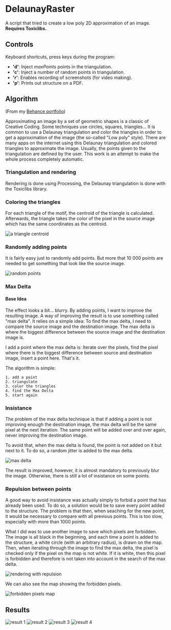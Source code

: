 DelaunayRaster
==============

A script that tried to create a low poly 2D approximation of an image.
**Requires Toxiclibs.**

Controls
--------
Keyboard shortcuts, press keys during the program:

* **'d'**: Inject *maxPoints* points in the triangulation.
* **'c'**: Inject a number of random points in triangulation.
* **'r'**: Enables recording of screenshots (for video making).
* **'p'**: Prints out structure on a PDF.

Algorithm
---------
(From my [Behance portfolio](https://www.behance.net/gallery/14180619/Automatic-Triangulation))

Approximating an image by a set of geometric shapes is a classic of Creative Coding. Some techniques use circles, squares, triangles... It is common to use a Delaunay triangulation and color the triangles in order to get a approximation of the image (the so-called "Low poly" style). There are many apps on the internet using this Delaunay triangulation and colored triangles to approximate the image. Usually, the points given to the triangulation are defined by the user. This work is an attempt to make the whole process completely automatic.

### Triangulation and rendering

Rendering is done using Processing, the Delaunay triangulation is done with the Toxiclibs library.

### Coloring the triangles

For each triangle of the motif, the centroid of the triangle is calculated. Afterwards, the triangle takes the color of the pixel in the source image which has the same coordinates as the centroid.

![a triangle centroid](images/Triangle.Centroid.svg.png)

### Randomly adding points

It is fairly easy just to randomly add points. But more that 10 000 points are needed to get something that look like the source image.

![random points](images/random.png)

### Max Delta

#### Base Idea

The effect looks a bit... blurry. By adding points, I want to improve the resulting image. A way of improving the result is to use something called "max delta". It relies on a simple idea: To find the max delta, I need to compare the source image and the destination image. The max delta is where the biggest difference between the source image and the destination image is.

I add a point where the max delta is: Iterate over the pixels, find the pixel where there is the biggest difference between source and destination image, insert a point here. That's it.

The algorithm is simple:

	1. add a point
	2. triangulate
	3. color the triangles
	4. find the Max Delta
	5. start again

### Insistance

The problem of the max delta technique is that if adding a point is not improving enough the destination image, the max delta will be the same pixel at the next iteration. The same point will be added over and over again, never improving the destination image.

To avoid that, when the max delta is found, the point is not added on it but next to it. To do so, a random jitter is added to the max delta.

![max delta](images/maxdelta.png)

The result is improved, however, it is almost mandatory to previously blur the image. Otherwise, there is still a lot of insistance on some points.

### Repulsion between points

A good way to avoid insistance was actually simply to forbid a point that has already been used. To do so, a solution would be to save every point added to the structure. The problem is that then, when seaching for the new point, it would be necessary to compare with all previous points. This is too slow, especially with more than 1000 points.

What I did was to use another image to save which pixels are forbidden. The image is all black in the beginning, and each time a point is added to the structure, a white circle (with an arbitrary radius), is drawn on the map. Then, when iterating through the image to find the max delta, the pixel is checked only if the pixel on the map is not white. If it is white, then this pixel is forbidden and therefore is not taken into account in the search of the max delta.

![rendering with repulsion](images/repulsion.png)

We can also see the map showing the forbidden pixels.

![forbidden pixels map](images/repulsion_map.png)

Results
-------

![result 1](images/result1.png)
![result 2](images/result2.png)
![result 3](images/result3.jpg)
![result 4](images/result4.jpg)
